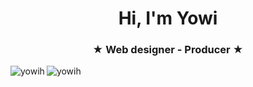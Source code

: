 <h1 align="center">Hi, I'm Yowi</h1>
<h3 align="center">★ Web designer - Producer ★</h3>

<p><img align="left" src="https://github-readme-stats.vercel.app/api/top-langs?username=yowih&show_icons=true&locale=en&layout=compact" alt="yowih" /></p>

<p><img align="center" src="https://github-readme-streak-stats.herokuapp.com/?user=yowih&" alt="yowih" /></p>
